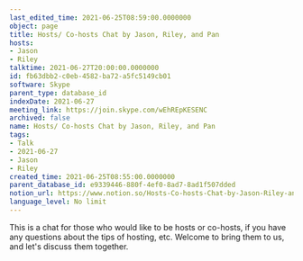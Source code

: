 ```yaml
---
last_edited_time: 2021-06-25T08:59:00.0000000
object: page
title: Hosts/ Co-hosts Chat by Jason, Riley, and Pan
hosts:
- Jason
- Riley
talktime: 2021-06-27T20:00:00.0000000
id: fb63dbb2-c0eb-4582-ba72-a5fc5149cb01
software: Skype
parent_type: database_id
indexDate: 2021-06-27
meeting_link: https://join.skype.com/wEhREpKESENC
archived: false
name: Hosts/ Co-hosts Chat by Jason, Riley, and Pan
tags:
- Talk
- 2021-06-27
- Jason
- Riley
created_time: 2021-06-25T08:55:00.0000000
parent_database_id: e9339446-880f-4ef0-8ad7-8ad1f507dded
notion_url: https://www.notion.so/Hosts-Co-hosts-Chat-by-Jason-Riley-and-Pan-fb63dbb2c0eb4582ba72a5fc5149cb01
language_level: No limit
---
```


This is a chat for those who would like to be hosts or co-hosts, if you have any questions about the tips of hosting, etc. Welcome to bring them to us, and let's discuss them together.

